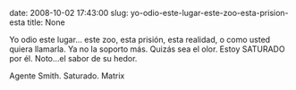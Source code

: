 date: 2008-10-02 17:43:00
slug: yo-odio-este-lugar-este-zoo-esta-prision-esta
title: None

Yo odio este lugar… este zoo, esta prisión, esta realidad, o como usted quiera llamarla. Ya no la soporto más. Quizás sea el olor. Estoy SATURADO por él. Noto…el sabor de su hedor.

Agente Smith. Saturado. Matrix

